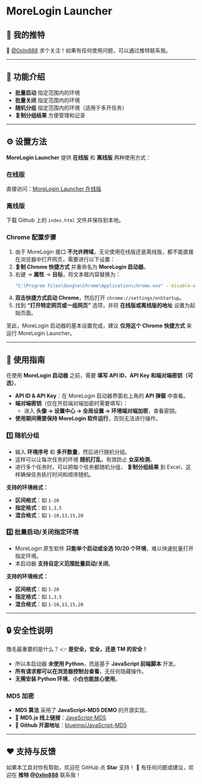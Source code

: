 # MoreLogin Launcher

## 📢 我的推特
🔗 [@0xlin888](https://twitter.com/0xlin888) 求个关注！如果有任何使用问题，可以通过推特联系我。

---

## 🚀 功能介绍
- **批量启动** 指定范围内的环境
- **批量关闭** 指定范围内的环境
- **随机分组** 指定范围内的环境（适用于多开任务）
- **复制分组结果** 方便管理和记录

---

## ⚙️ 设置方法
**MoreLogin Launcher** 提供 **在线版** 和 **离线版** 两种使用方式：

### **在线版**
直接访问：[MoreLogin Launcher 在线版](https://ludekuai.cc/tools/morelogin_launcher/)

### **离线版**
下载 Github 上的 `index.html` 文件并保存到本地。

### **Chrome 配置步骤**
1. 由于 MoreLogin 接口 **不允许跨域**，无论使用在线版还是离线版，都不能直接在浏览器中打开网页，需要进行以下设置：
2. **复制 Chrome 快捷方式** 并重命名为 **MoreLogin 启动器**。
3. 右键 -> **属性** -> **目标**，将文本框内容替换为：
   ```sh
   "C:\Program Files\Google\Chrome\Application\chrome.exe" --disable-web-security
   ```
4. **双击快捷方式启动 Chrome**，然后打开 `chrome://settings/onStartup`。
5. 找到 **“打开特定网页或一组网页”** 选项，并将 **在线版或离线版的地址** 设置为起始页面。

至此，MoreLogin 启动器的基本设置完成，建议 **仅用这个 Chrome 快捷方式** 来运行 MoreLogin Launcher。

---

## 📌 使用指南

在使用 **MoreLogin 启动器** 之前，需要 **填写 API ID、API Key 和端对端密钥（可选）**。

- **API ID & API Key**：在 MoreLogin 启动器界面右上角的 **API 弹窗** 中查看。
- **端对端密钥**（仅在开启端对端加密时需要填写）：
  - 进入 **头像 -> 设置中心 -> 全局设置 -> 环境端对端加密**，查看密钥。
- **使用期间需要保持 MoreLogin 软件运行**，否则无法进行操作。

### **1️⃣ 随机分组**
- 输入 **环境序号** 和 **多开数量**，然后进行随机分组。
- 这样可以让每次任务的环境 **随机打乱**，有效防止 **女巫检测**。
- 进行多个任务时，可以把每个任务都随机分组， **复制分组结果** 到 Excel，这样确保任务执行时间和顺序随机。

**支持的环境格式：**
- **区间格式**：如 `1-20`
- **指定格式**：如 `1,3,5`
- **混合格式**：如 `1-10,13,15,20`

### **2️⃣ 批量启动/关闭指定环境**
- MoreLogin 原生软件 **只能单个启动或全选 10/20 个环境**，难以快速批量打开指定环境。
- 本启动器 **支持自定义范围批量启动/关闭**。

**支持的环境格式：**
- **区间格式**：如 `1-20`
- **指定格式**：如 `1,3,5`
- **混合格式**：如 `1-10,13,15,20`

---

## 🔒 安全性说明
撸毛最重要的是什么？
👉 **是安全，安全，还是 TM 的安全！**

- 所以本启动器 **未使用 Python**，而是基于 **JavaScript 前端脚本** 开发。
- **所有请求都可以在浏览器控制台查看**，无任何隐藏操作。
- **无需安装 Python 环境**，**小白也能放心使用**。

### **MD5 加密**
- **MD5 算法** 采用了 **JavaScript-MD5 DEMO** 的开源实现。
- 🔗 **MD5.js 线上链接**：[JavaScript-MD5](https://blueimp.github.io/JavaScript-MD5/js/md5.js)
- 📌 **Github 开源地址**：[blueimp/JavaScript-MD5](https://github.com/blueimp/JavaScript-MD5)

---

## ❤️ 支持与反馈
如果本工具对你有帮助，欢迎在 GitHub 点 **Star** 支持！
📢 有任何问题或建议，欢迎在 **推特 [@0xlin888](https://twitter.com/0xlin888)** 联系我！

